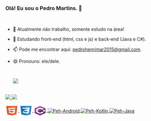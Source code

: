 ### Olá! Eu sou o Pedro Martins. 👋
<br>

- 🔭 Atualmente não trabalho, somente estudo na área!
- 🌱 Estudando front-end (html, css e js) e back-end (Java e C#).
- 📫 Pode me encontrar aqui: pedrohenrimar2015@gmail.com.
- 😄 Pronouns: ele/dele.

  <br><div> 
  <a href="	https://img.shields.io/badge/Gmail-D14836?style=for-the-badge&logo=gmail&logoColor=whi" target="_blank"><img src="https://res.cloudinary.com/practicaldev/image/fetch/s--C75QF96b--/c_limit%2Cf_auto%2Cfl_progressive%2Cq_auto%2Cw_880/https://img.shields.io/badge/Gmail-D14836%3Fstyle%3Dfor-the-badge%26logo%3Dgmail%26logoColor%3Dwhite" target="_blank"></a>

<br>
<div>
  <a href="https://github.com/PehPanda">
    <img height="180em" src="https://github-readme-stats.vercel.app/api?username=PehPanda&show_icons=true&theme=tokyonight&include_all_commits=true&count_private=true"/>
    
  <img height="180em" src="https://github-readme-stats.vercel.app/api/top-langs/?username=PehPanda&layout=compact&langs_count=7&theme=tokyonight"/>
</div>
    

  
  <div style="display: inline_block"><br>
    
  <img align="center" alt="Peh-HTML" height="30" width="40" src="https://raw.githubusercontent.com/devicons/devicon/master/icons/html5/html5-original.svg">
    
  <img align="center" alt="Peh-CSS" height="30" width="40" src="https://raw.githubusercontent.com/devicons/devicon/master/icons/css3/css3-original.svg">
    
  <img align="center" alt="Peh-Csharp" height="30" width="40" src="https://raw.githubusercontent.com/devicons/devicon/master/icons/csharp/csharp-original.svg">
    
  <img align="center" alt="Peh-Android" height="30" width="40" src="https://cdn.jsdelivr.net/gh/devicons/devicon/icons/androidstudio/androidstudio-original.svg">

  <img align="center" alt="Peh-Kotlin" height="30" width="40" src="https://cdn.jsdelivr.net/gh/devicons/devicon/icons/kotlin/kotlin-original.svg">
    
  <img align="center" alt="Peh-Java" height="30" width="40" src="https://cdn.jsdelivr.net/gh/devicons/devicon/icons/java/java-original.svg">
          
                                                                                                                                       
</div>
  
  
<!--   ![Snake animation](https://github.com/PehPanda/PehPanda/blob/output/github-contribution-grid-snake.svg) -->
    
<!--   <img align="right" alt="Peh-yoda" height="150" width="270" src="https://monophy.com/media/cpAGF6uxLw93uuQNNJ/monophy.gif"> -->


